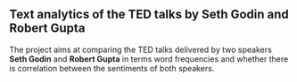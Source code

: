 Text analytics of the TED talks by Seth Godin and Robert Gupta
----------------
The project aims at comparing the TED talks delivered by two speakers **Seth Godin** and **Robert Gupta**  in terms word frequencies and whether there is correlation between the sentiments of both speakers.